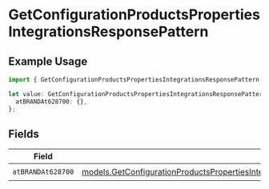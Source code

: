 # GetConfigurationProductsPropertiesIntegrationsResponsePattern

## Example Usage

```typescript
import { GetConfigurationProductsPropertiesIntegrationsResponsePattern } from "@vercel/sdk/models/getconfigurationproductsop.js";

let value: GetConfigurationProductsPropertiesIntegrationsResponsePattern = {
  atBRANDAt628700: {},
};
```

## Fields

| Field                                                                                                                                                                                                                                                                                                | Type                                                                                                                                                                                                                                                                                                 | Required                                                                                                                                                                                                                                                                                             | Description                                                                                                                                                                                                                                                                                          |
| ---------------------------------------------------------------------------------------------------------------------------------------------------------------------------------------------------------------------------------------------------------------------------------------------------- | ---------------------------------------------------------------------------------------------------------------------------------------------------------------------------------------------------------------------------------------------------------------------------------------------------- | ---------------------------------------------------------------------------------------------------------------------------------------------------------------------------------------------------------------------------------------------------------------------------------------------------- | ---------------------------------------------------------------------------------------------------------------------------------------------------------------------------------------------------------------------------------------------------------------------------------------------------- |
| `atBRANDAt628700`                                                                                                                                                                                                                                                                                    | [models.GetConfigurationProductsPropertiesIntegrationsResponse200ApplicationJSONResponseBodyProductsMetadataSchema8ItemsPatternAtBRANDAt628700](../models/getconfigurationproductspropertiesintegrationsresponse200applicationjsonresponsebodyproductsmetadataschema8itemspatternatbrandat628700.md) | :heavy_check_mark:                                                                                                                                                                                                                                                                                   | N/A                                                                                                                                                                                                                                                                                                  |